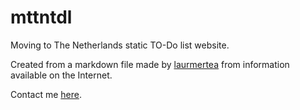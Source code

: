 # mttntdl
Moving to The Netherlands static TO-Do list website.

Created from a markdown file made by <a href="https://github.com/laurmertea" target="_blank" rel="noopener noreferrer">laurmertea</a> from information available on the Internet.

Contact me <a href = "mailto:mertealaur@yahoo.com">here</a>.
